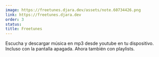 ```yaml
---
image: https://freetunes.djara.dev/assets/note.60734426.png
link: https://freetunes.djara.dev
order: 3
status: 
title: Freetunes
---
```


Escucha y descargar música en mp3 desde youtube en tu dispositivo. Incluso con la pantalla apagada. Ahora también con playlists.